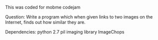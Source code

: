 This was coded for mobme codejam

Question:
Write a program which when given links to two images on the Internet, finds out how similar they are.

Dependencies:
python 2.7
pil imaging library
ImageChops
